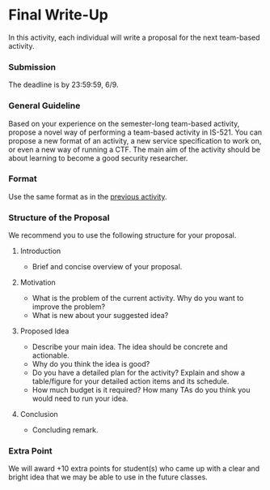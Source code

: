 # Final Write-Up

In this activity, each individual will write a proposal for the next team-based
activity.

### Submission

The deadline is by 23:59:59, 6/9.

### General Guideline

Based on your experience on the semester-long team-based activity, propose a
novel way of performing a team-based activity in IS-521. You can propose a new
format of an activity, a new service specification to work on, or even a new way
of running a CTF. The main aim of the activity should be about learning to
become a good security researcher.

### Format

Use the same format as in the [previous activity](0521.md).

### Structure of the Proposal

We recommend you to use the following structure for your proposal.

1. Introduction
    - Brief and concise overview of your proposal.

2. Motivation
    - What is the problem of the current activity. Why do you want to improve
      the problem?
    - What is new about your suggested idea?

3. Proposed Idea
    - Describe your main idea. The idea should be concrete and actionable.
    - Why do you think the idea is good?
    - Do you have a detailed plan for the activity? Explain and show a
      table/figure for your detailed action items and its schedule.
    - How much budget is it required? How many TAs do you think you would need
      to run your idea.

4. Conclusion
    - Concluding remark.

### Extra Point

We will award +10 extra points for student(s) who came up with a clear and
bright idea that we may be able to use in the future classes.
